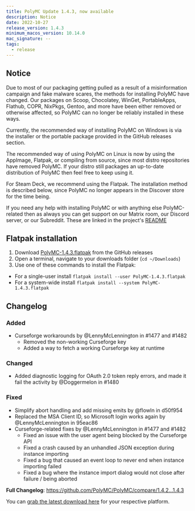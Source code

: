 ```yaml
---
title: PolyMC Update 1.4.3, now available
description: Notice
date: 2022-10-27
release_version: 1.4.3
minimum_macos_version: 10.14.0
mac_signature: --
tags:
  - release
---
```


## Notice
Due to most of our packaging getting pulled as a result of a misinformation campaign and fake malware scares, the methods for installing PolyMC have changed. Our packages on Scoop, Chocolatey, WinGet, PortableApps, Flathub, COPR, NixPkgs, Gentoo, and more have been either removed or otherwise affected, so PolyMC can no longer be reliably installed in these ways.

Currently, the recommended way of installing PolyMC on Windows is via the installer or the portable package provided in the GitHub releases section.

The recommended way of using PolyMC on Linux is now by using the AppImage, Flatpak, or compiling from source, since most distro repositories have removed PolyMC. If your distro still packages an up-to-date distribution of PolyMC then feel free to keep using it.

For Steam Deck, we recommend using the Flatpak. The installation method is described below, since PolyMC no longer appears in the Discover store for the time being.

If you need any help with installing PolyMC or with anything else PolyMC-related then as always you can get support on our Matrix room, our Discord server, or our Subreddit. These are linked in the project's [README](https://github.com/PolyMC/PolyMC/#help--support)

## Flatpak installation

1. Download [PolyMC-1.4.3.flatpak](https://github.com/PolyMC/PolyMC/releases/download/1.4.3/PolyMC-1.4.3.flatpak) from the GitHub releases
2. Open a terminal, navigate to your downloads folder (`cd ~/Downloads`)
3. Use one of these commands to install the Flatpak:
  - For a single-user install `flatpak install --user PolyMC-1.4.3.flatpak`
  - For a system-wide install `flatpak install --system PolyMC-1.4.3.flatpak`

## Changelog

### Added
- Curseforge workarounds by @LennyMcLennington in #1477 and #1482
  - Removed the non-working Curseforge key
  - Added a way to fetch a working Curseforge key at runtime

### Changed
- Added diagnostic logging for OAuth 2.0 token reply errors, and made it fail the activity by @Doggermelon in #1480

### Fixed
- Simplify abort handling and add missing emits by @flowln in d50f954
- Replaced the MSA Client ID, so Microsoft login works again by @LennyMcLennington in 95eac86
- Curseforge-related fixes by @LennyMcLennington in #1477 and #1482
  - Fixed an issue with the user agent being blocked by the Curseforge API
  - Fixed a crash caused by an unhandled JSON exception during instance importing
  - Fixed a bug that caused an event loop to never end when instance importing failed
  - Fixed a bug where the instance import dialog would not close after failure / being aborted


**Full Changelog**: https://github.com/PolyMC/PolyMC/compare/1.4.2...1.4.3

You can [grab the latest download here](/download) for your respective platform.